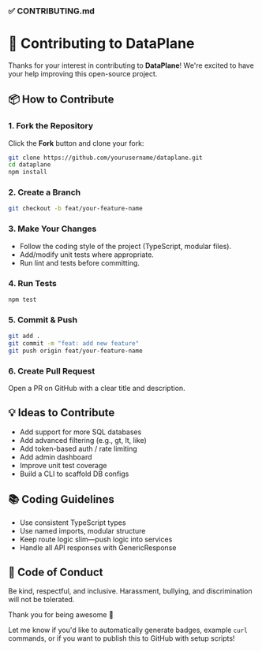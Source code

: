 ### ✅ CONTRIBUTING.md

# 🤝 Contributing to DataPlane

Thanks for your interest in contributing to **DataPlane**! We're excited to have your help improving this open-source project.


## 📦 How to Contribute

### 1. Fork the Repository

Click the **Fork** button and clone your fork:

```bash
git clone https://github.com/yourusername/dataplane.git
cd dataplane
npm install
```

### 2. Create a Branch
```bash
git checkout -b feat/your-feature-name
```

### 3. Make Your Changes
- Follow the coding style of the project (TypeScript, modular files).
- Add/modify unit tests where appropriate.
- Run lint and tests before committing.

### 4. Run Tests
```bash
npm test
```

### 5. Commit & Push
```bash
git add .
git commit -m "feat: add new feature"
git push origin feat/your-feature-name
```

### 6. Create Pull Request
Open a PR on GitHub with a clear title and description.

## 💡 Ideas to Contribute
- Add support for more SQL databases
- Add advanced filtering (e.g., gt, lt, like)
- Add token-based auth / rate limiting
- Add admin dashboard
- Improve unit test coverage
- Build a CLI to scaffold DB configs

## 📚 Coding Guidelines
- Use consistent TypeScript types
- Use named imports, modular structure
- Keep route logic slim—push logic into services
- Handle all API responses with GenericResponse<T>

## 🙏 Code of Conduct
Be kind, respectful, and inclusive. Harassment, bullying, and discrimination will not be tolerated.

Thank you for being awesome 🙌

Let me know if you'd like to automatically generate badges, example `curl` commands, or if you want to publish this to GitHub with setup scripts!
